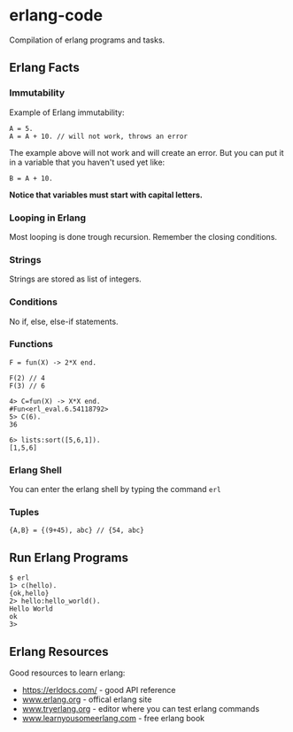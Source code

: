 # erlang-code

Compilation of erlang programs and tasks.

## Erlang Facts

### Immutability

Example of Erlang immutability:

    A = 5.
    A = A + 10. // will not work, throws an error
    
The example above will not work and will create an error. But you can put it
in a variable that you haven't used yet like:

    B = A + 10.
    
**Notice that variables must start with capital letters.**
    
### Looping in Erlang

Most looping is done trough recursion. Remember the closing conditions.

### Strings

Strings are stored as list of integers. 

### Conditions

No if, else, else-if statements. 

### Functions

    F = fun(X) -> 2*X end.
    
    F(2) // 4
    F(3) // 6
    
    4> C=fun(X) -> X*X end.
    #Fun<erl_eval.6.54118792>
    5> C(6).
    36

    6> lists:sort([5,6,1]).
    [1,5,6]


### Erlang Shell

You can enter the erlang shell by typing the command `erl`


### Tuples

    {A,B} = {(9+45), abc} // {54, abc}
    
## Run Erlang Programs

    $ erl 
    1> c(hello).
    {ok,hello}
    2> hello:hello_world().
    Hello World
    ok
    3> 


## Erlang Resources

Good resources to learn erlang:

- https://erldocs.com/ - good API reference
- www.erlang.org - offical erlang site
- www.tryerlang.org - editor where you can test erlang commands
- www.learnyousomeerlang.com - free erlang book
